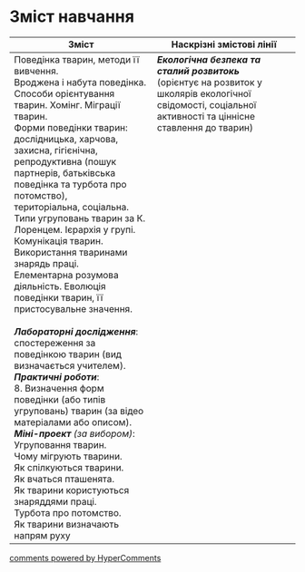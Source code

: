 <div id="hypercomments_widget" class="js-hypercomments-widget invisible"></div>

# Зміст навчання

<table>
  <tr>
    <td width="50%" align="center"><b>Зміст</b></td>
    <td width="50%" align="center"><b>Наскрізні змістові лінії</b></td>
  </tr>
<tbody>
  <tr>
<td width="50%" style="vertical-align:top !important;">
Поведінка тварин, методи її вивчення.<br>
Вроджена і набута поведінка. Способи орієнтування тварин. Хомінг. Міграції тварин.<br>
Форми поведінки тварин: дослідницька, харчова, захисна, гігієнічна, репродуктивна (пошук партнерів, батьківська поведінка та турбота про потомство),<br>
 територіальна, соціальна. Типи угруповань тварин за К. Лоренцем. Ієрархія у групі. Комунікація тварин. Використання тваринами знарядь праці. <br>Елементарна розумова діяльність. Еволюція поведінки тварин, її пристосувальне значення. <br>
<br>
<b><i>Лабораторні дослідження</i></b>:<br>
спостереження за поведінкою тварин (вид визначається учителем).<br>
<b><i>Практичні роботи</i></b>:<br>
8. Визначення форм поведінки (або типів угруповань) тварин (за відео матеріалами або описом).<br>
<i><b>Міні-проект</b> (за вибором)</i>:<br>
Угруповання тварин.<br>
Чому мігрують тварини.<br>
Як спілкуються тварини.<br>
Як вчаться пташенята.<br>
Як тварини користуються знаряддями праці.<br>
Турбота про потомство.<br>
Як тварини визначають напрям руху

</td>
<td width="50%" style="vertical-align:top !important;">
<i><b>Екологічна безпека та сталий розвитокь</b></i><br>
(орієнтує на розвиток у школярів екологічної свідомості, соціальної активності та ціннісне ставлення до тварин)
</td>
  </tr>
 
</table>

<div class="js-hypercomments-container">
<a href="http://hypercomments.com" class="hc-link" title="comments widget">comments powered by HyperComments</a>
</div>